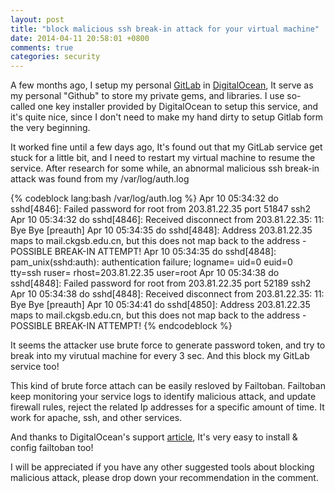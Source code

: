 ```yaml
---
layout: post
title: "block malicious ssh break-in attack for your virtual machine"
date: 2014-04-11 20:58:01 +0800
comments: true
categories: security
---
```


A few months ago, I setup my personal [GitLab](https://www.gitlab.com) in [DigitalOcean](https://www.digitalocean.com/), It serve as my personal "Github" to store my private gems, and libraries. I use so-called one key installer provided by DigitalOcean to setup this service, and it's quite nice, since I don't need to make my hand dirty to setup Gitlab form the very beginning.

It worked fine until a few days ago, It's found out that my GitLab service get stuck for a little bit, and I need to restart my virtual machine to resume the service. After research for some while, an abnormal malicious ssh break-in attack was found from my /var/log/auth.log

{% codeblock lang:bash /var/log/auth.log %}
Apr 10 05:34:32 do sshd[4846]: Failed password for root from 203.81.22.35 port 51847 ssh2
Apr 10 05:34:32 do sshd[4846]: Received disconnect from 203.81.22.35: 11: Bye Bye [preauth]
Apr 10 05:34:35 do sshd[4848]: Address 203.81.22.35 maps to mail.ckgsb.edu.cn, but this does not map back to the address - POSSIBLE BREAK-IN ATTEMPT!
Apr 10 05:34:35 do sshd[4848]: pam_unix(sshd:auth): authentication failure; logname= uid=0 euid=0 tty=ssh ruser= rhost=203.81.22.35 user=root
Apr 10 05:34:38 do sshd[4848]: Failed password for root from 203.81.22.35 port 52189 ssh2
Apr 10 05:34:38 do sshd[4848]: Received disconnect from 203.81.22.35: 11: Bye Bye [preauth]
Apr 10 05:34:41 do sshd[4850]: Address 203.81.22.35 maps to mail.ckgsb.edu.cn, but this does not map back to the address - POSSIBLE BREAK-IN ATTEMPT!
{% endcodeblock %}

It seems the attacker use brute force to generate password token, and try to break into my virutual machine for every 3 sec. And this block my GitLab service too!

This kind of brute force attach can be easily resloved by Failtoban. Failtoban keep monitoring your service logs to identify malicious attack, and update firewall rules, reject the related Ip addresses for a specific amount of time. It work for apache, ssh, and other services.

And thanks to DigitalOcean's support [article](https://www.digitalocean.com/community/articles/how-to-protect-ssh-with-fail2ban-on-ubuntu-12-04), It's very easy to install & config failtoban too!

I will be appreciated if you have any other suggested tools about blocking malicious attack, please drop down your recommendation in the comment.
